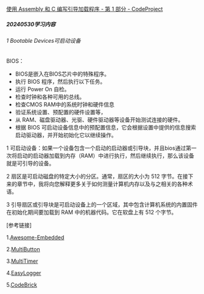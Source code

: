 [使用 Assembly 和 C 编写引导加载程序 - 第 1 部分 - CodeProject](https://www.codeproject.com/Articles/664165/Writing-a-boot-loader-in-Assembly-and-C-Part)

##### 20240530学习内容

###### 1 Bootable Devices可启动设备

BIOS：

- BIOS是嵌入在BIOS芯片中的特殊程序。
- 执行 BIOS 程序，然后执行以下任务。
- 运行 Power On 自检。
- 检查时钟和各种可用的总线。
- 检查CMOS RAM中的系统时钟和硬件信息
- 验证系统设置、预配置的硬件设置等，
- 从 RAM、磁盘驱动器、光驱、硬件驱动器等设备开始测试连接的硬件。
- 根据 BIOS 可启动设备信息中的预配置信息，它会根据设置中提供的信息搜索启动驱动器，并开始初始化它以继续操作。

1 可启动设备：如果一个设备包含一个启动的启动器或引导块，并且bios通过第一次将启动的启动器加载到内存（RAM）中进行执行，然后继续执行，那么该设备就是可引导的设备。

2 扇区是可启动磁盘的特定大小的分区。通常，扇区的大小为 512 字节。在接下来的章节中，我将向您解释更多关于如何测量计算机内存以及与之相关的各种术语。

3 引导扇区或引导块是可启动设备上的一个区域，其中包含计算机系统的内置固件在初始化期间要加载到 RAM 中的机器代码。它在软盘上有 512 个字节。

[参考链接]

1.[Awesome-Embedded](https://github.com/nhivp/Awesome-Embedded)

2.[MultiButton](https://github.com/0x1abin/MultiButton)

3.[MultiTimer](https://github.com/0x1abin/MultiTimer)

4.[EasyLogger](https://github.com/armink/EasyLogger)

5.[CodeBrick](https://gitee.com/moluo-tech/CodeBrick)

